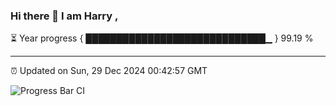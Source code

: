 ### Hi there 👋 I am Harry , 

⏳ Year progress { █████████████████████████████▁ } 99.19 %

---

⏰ Updated on Sun, 29 Dec 2024 00:42:57 GMT

![Progress Bar CI](https://github.com/duykhang68/duykhang68/workflows/Progress%20Bar%20CI/badge.svg)
